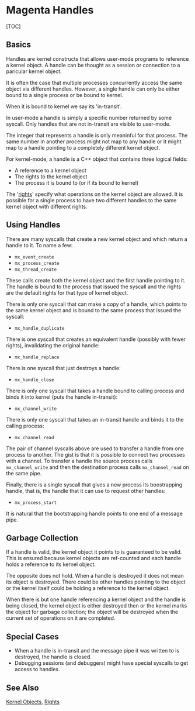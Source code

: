 # Magenta Handles

[TOC]

## Basics
Handles are kernel constructs that allows user-mode programs to
reference a kernel object. A handle can be thought as a session
or connection to a paricular kernel object.

It is often the case that multiple processes concurrently access
the same object via different handles. However, a single handle
can only be either bound to a single process or be bound to
kernel.

When it is bound to kernel we say its 'in-transit'.

In user-mode a handle is simply a specific number returned by
some syscall. Only handles that are not in-transit are visible
to user-mode.

The integer that represents a handle is only meaninful for that
process. The same number in another process might not map to any
handle or it might map to a handle pointing to a completely
different kernel object.

For kernel-mode, a handle is a C++ object that contains three
logical fields:

+ A reference to a kernel object
+ The rights to the kernel object
+ The process it is bound to (or if its bound to kernel)

The '[rights](rights.md)' specify what operations on the kernel object are
allowed. It is possible for a single process to have two different
handles to the same kernel object with different rights.

## Using Handles
There are many syscalls that create a new kernel object
and which return a handle to it. To name a few:
+ `mx_event_create`
+ `mx_process_create`
+ `mx_thread_create`

These calls create both the kernel object and the first
handle pointing to it. The handle is bound to the process that
issued the syscall and the rights are the default rights for
that type of kernel object.

There is only one syscall that can make a copy of a handle,
which points to the same kernel object and is bound to the same
process that issued the syscall:
+ `mx_handle_duplicate`

There is one syscall that creates an equivalent handle (possibly
with fewer rights), invalidating the original handle:
+ `mx_handle_replace`

There is one syscall that just destroys a handle:
+ `mx_handle_close`

There is only one syscall that takes a handle bound to calling
process and binds it into kernel (puts the handle in-transit):
+ `mx_channel_write`

There is only one syscall that takes an in-transit handle and
binds it to the calling process:
+ `mx_channel_read`

The pair of channel syscalls above are used to transfer a handle
from one process to another. The gist is that it is possible
to connect two processes with a channel. To transfer a handle
the source process calls `mx_channel_write` and then the
destination process calls `mx_channel_read` on the same pipe.

Finally, there is a single syscall that gives a new process its
boostrapping handle, that is, the handle that it can use to
request other handles:
+ `mx_process_start`

It is natural that the bootstrapping handle points to one end of a
message pipe.

## Garbage Collection
If a handle is valid, the kernel object it points to is guaranteed
to be valid. This is ensured because kernel objects are ref-counted
and each handle holds a reference to its kernel object.

The opposite does not hold. When a handle is destroyed it does not
mean its object is destroyed. There could be other handles pointing
to the object or the kernel itself could be holding a reference to
the kernel object.

When there is but one handle referencing a kernel object and the
handle is being closed, the kernel object is either destroyed then or
the kernel marks the object for garbage collection; the object will be
destroyed when the current set of operations on it are completed.

## Special Cases
+ When a handle is in-transit and the message pipe it was written to
is destroyed, the handle is closed.
+ Debugging sessions (and debuggers) might have special syscalls to
get access to handles.

## See Also
[Kernel Objects](kernel_objects.md),
[Rights](rights.md)
